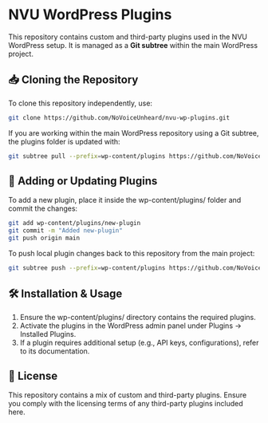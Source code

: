 # NVU WordPress Plugins

This repository contains custom and third-party plugins used in the NVU WordPress setup. It is managed as a **Git subtree** within the main WordPress project.

## 📥 Cloning the Repository

To clone this repository independently, use:

```bash
git clone https://github.com/NoVoiceUnheard/nvu-wp-plugins.git
```
If you are working within the main WordPress repository using a Git subtree, the plugins folder is updated with:
```bash
git subtree pull --prefix=wp-content/plugins https://github.com/NoVoiceUnheard/nvu-wp-plugins.git main --squash
```
## 🔧 Adding or Updating Plugins
To add a new plugin, place it inside the wp-content/plugins/ folder and commit the changes:
```bash
git add wp-content/plugins/new-plugin
git commit -m "Added new-plugin"
git push origin main
```
To push local plugin changes back to this repository from the main project:
```bash
git subtree push --prefix=wp-content/plugins https://github.com/NoVoiceUnheard/nvu-wp-plugins.git main
```
## 🛠️ Installation & Usage
1.	Ensure the wp-content/plugins/ directory contains the required plugins.
2.	Activate the plugins in the WordPress admin panel under Plugins → Installed Plugins.
3.	If a plugin requires additional setup (e.g., API keys, configurations), refer to its documentation.
## 📜 License
This repository contains a mix of custom and third-party plugins. Ensure you comply with the licensing terms of any third-party plugins included here.